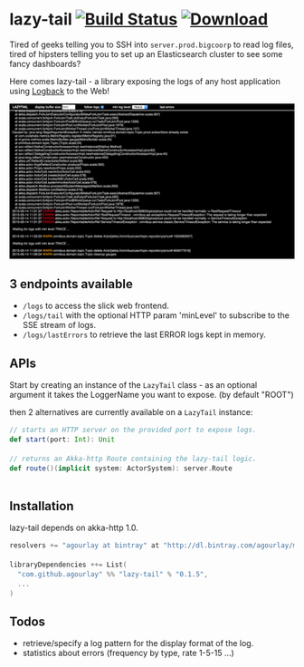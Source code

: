 lazy-tail [![Build Status](https://travis-ci.org/agourlay/lazy-tail.png?branch=master)](https://travis-ci.org/agourlay/lazy-tail) [ ![Download](https://api.bintray.com/packages/agourlay/maven/lazy-tail/images/download.svg) ](https://bintray.com/agourlay/maven/lazy-tail/_latestVersion)
=========

Tired of geeks telling you to SSH into ```server.prod.bigcoorp``` to read log files, tired of hipsters telling you to set up an Elasticsearch cluster to see some fancy dashboards?

Here comes lazy-tail - a library exposing the logs of any host application using [Logback](http://logback.qos.ch/) to the Web!

![alt text](./lazy-tail-picture.png "Capture")

## 3 endpoints available

- `/logs` to access the slick web frontend.
- `/logs/tail` with the optional HTTP param 'minLevel' to subscribe to the SSE stream of logs.
- `/logs/lastErrors` to retrieve the last ERROR logs kept in memory.

## APIs

Start by creating an instance of the ```LazyTail``` class - as an optional argument it takes the LoggerName you want to expose. (by default "ROOT")

then 2 alternatives are currently available on a ```LazyTail``` instance:

```scala
// starts an HTTP server on the provided port to expose logs.
def start(port: Int): Unit 

// returns an Akka-http Route containing the lazy-tail logic.
def route()(implicit system: ActorSystem): server.Route
 
```

## Installation

lazy-tail depends on akka-http 1.0.

``` scala
resolvers += "agourlay at bintray" at "http://dl.bintray.com/agourlay/maven"

libraryDependencies ++= List(
  "com.github.agourlay" %% "lazy-tail" % "0.1.5",
  ...
)
```

## Todos

- retrieve/specify a log pattern for the display format of the log.
- statistics about errors (frequency by type, rate 1-5-15 ...)
